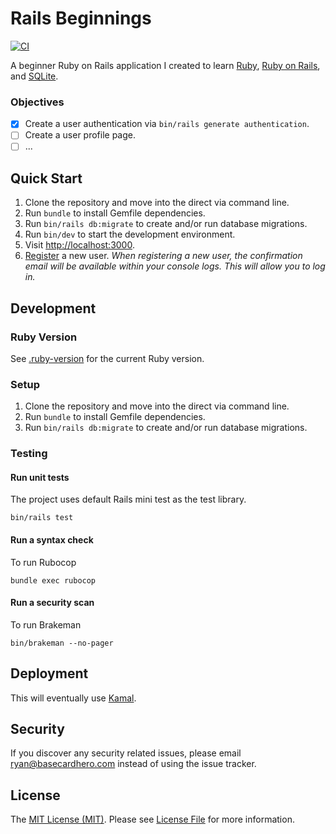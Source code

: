 # Rails Beginnings

[![CI](https://github.com/basecardhero/rails-beginnings/actions/workflows/ci.yml/badge.svg)](https://github.com/basecardhero/rails-beginnings/actions/workflows/ci.yml)

A beginner Ruby on Rails application I created to learn [Ruby](https://www.ruby-lang.org/en/), [Ruby on Rails](https://rubyonrails.org/), and [SQLite](https://www.sqlite.org/index.html).

### Objectives
- [X] Create a user authentication via `bin/rails generate authentication`.
- [ ] Create a user profile page.
- [ ] ...

## Quick Start

1. Clone the repository and move into the direct via command line.
1. Run `bundle` to install Gemfile dependencies.
1. Run `bin/rails db:migrate` to create and/or run database migrations.
1. Run `bin/dev` to start the development environment.
1. Visit [http://localhost:3000](http://localhost:3000).
1. [Register](http://localhost:3000/registrations/new) a new user. _When registering a new user, the confirmation email will be available within your console logs. This will allow you to log in._

## Development

### Ruby Version

See [.ruby-version](.ruby-version) for the current Ruby version.

### Setup

1. Clone the repository and move into the direct via command line.
1. Run `bundle` to install Gemfile dependencies.
1. Run `bin/rails db:migrate` to create and/or run database migrations.

### Testing

#### Run unit tests
The project uses default Rails mini test as the test library.
```
bin/rails test
```

#### Run a syntax check
To run Rubocop
```
bundle exec rubocop
```

#### Run a security scan
To run Brakeman
```
bin/brakeman --no-pager
```

## Deployment

This will eventually use [Kamal](https://kamal-deploy.org/).

## Security

If you discover any security related issues, please email ryan@basecardhero.com instead of using the issue tracker.

## License

The [MIT License (MIT)](https://opensource.org/license/MIT). Please see [License File](LICENSE) for more information.
